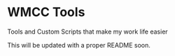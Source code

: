 # WMCC Tools
Tools and Custom Scripts that make my work life easier

This will be updated with a proper README soon.
